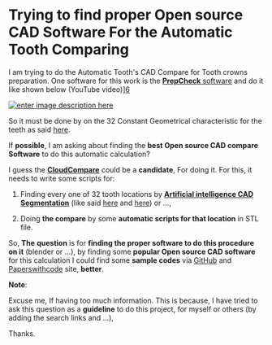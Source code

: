 # Trying to find proper Open source CAD Software For the Automatic Tooth Comparing

I am trying to do the Automatic Tooth's CAD Compare for Tooth crowns preparation. One software for this work is the [**PrepCheck** software][1] and do it like shown below (YouTube video)][6]

[![enter image description here][7]][7]

So it must be done by on the 32 Constant Geometrical characteristic for the teeth as said [here][4].

If **possible**, I am asking about finding the **best Open source CAD compare Software** to do this automatic calculation?


I guess the [**CloudCompare**][8] could be a **candidate**, For doing it. For this, it needs to write some scripts for:

 1.  Finding every one of 32 tooth locations by [**Artificial
    intelligence CAD Segmentation**][9] (like said [here][10] and
    [here][11]) or ...,
    
 
 2. Doing **the compare** by some **automatic scripts for that location** in
        STL file.

So, **The** **question** is for **finding the proper software to do this procedure on it** (blender or  ...), by finding some **popular Open source CAD software** for this calculation I could find some **sample codes** via [GitHub][12] and [Paperswithcode][13] site, **better**.


**Note**:

Excuse me, If having too much information. This is because, I have tried to ask this question as a **guideline** to do this project, for myself or others (by adding the search links and ...), 

Thanks.


  [1]: https://www.dentsplysirona.com/en/explore/universities-and-large-clinics/products/prepcheck.html
  [2]: https://www.nature.com/articles/srep25281
  [3]: https://i.stack.imgur.com/Cl8ic.png
  [4]: https://www.dentistry.umn.edu/sites/dentistry.umn.edu/files/module_on_crown_preparation.pdf
  [5]: https://i.stack.imgur.com/INMnm.png
  [6]: https://www.youtube.com/watch?v=qE9ArjjKIF0
  [7]: https://i.stack.imgur.com/NPbK7.jpg
  [8]: https://www.danielgm.net/cc/
  [9]: https://www.google.com/search?q=cad%20segmentations%20site%3Acolab.research.google.com&oq=cad%20segmentations%20site%3Acolab.research.google.com&aqs=chrome..69i57.18579j0j9&sourceid=chrome&ie=UTF-8
  [10]: https://medium.com/autodesk-university/autonomous-geometry-processing-using-machine-learning-and-forge-3b89b40e97cb
  [11]: https://github.com/timzhang642/3D-Machine-Learning
  [12]: https://www.google.com/search?q=site:https://github.com/%20stl%20file%20compare%20ai&sxsrf=ALeKk01FUx3jh7sFG3dB64uNb_5S9xVyXQ:1615679641575&source=lnms&tbm=isch
  [13]: https://www.google.com/search?q=site:https://paperswithcode.com/%20stl%20file%20compare%20ai&sxsrf=ALeKk01wimK5O0QgbOALxyxFECIb7BaelA:1615679013620&source=lnms&tbm=isch#imgrc=4qx73pbhnG6S_M
